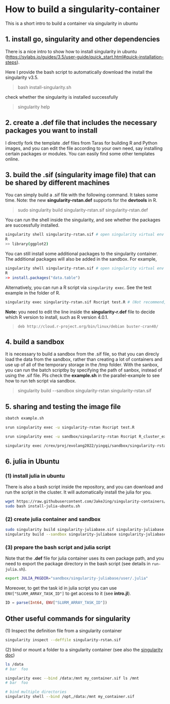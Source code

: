 # How to build a singularity-container

This is a short intro to build a container via singularity in ubuntu

## 1. install go, singularity and other dependencies

There is a nice intro to show how to install singularity in ubuntu (https://sylabs.io/guides/3.5/user-guide/quick_start.html#quick-installation-steps).

Here I provide the bash script to automatically download the install the singularity v3.5.

> bash install-singularity.sh

check whether the singularity is installed successfully

> singularity help

## 2. create a .def file that includes the necessary packages you want to install

I directly fork the template .def files from Taras for building R and Python images, and you can edit the file according to your own need, say installing certain packages or modules. You can easily find some other templates online.

## 3. build the .sif (singularity image file) that can be shared by different machines

You can simply build a .sif file with the following command. It takes some time. Note: the new **singularity-rstan.def** supports for the **devtools** in R. 

> sudo singularity build singularity-rstan.sif singularity-rstan.def

You can run the shell inside the singularity, and see whether the packages are successfully installed.

```bash
singularity shell singularity-rstan.sif # open singularity virtual env
R
>> library(ggplot2)
```
You can still install some additional packages to the singularity container. The additional packages will also be added in the sandbox. For example,

```R
singularity shell singularity-rstan.sif # open singularity virtual env
R
>> install.packages("data.table")
```

Alternatively, you can run a R script via `singularity exec`. See the test example in the folder of R. 

```bash
singularity exec singularity-rstan.sif Rscript test.R # (Not recommend, better first build sanbox)
```

**Note:** you need to edit the line inside the **singularity-r.def** file to decide which R version to install, such as R version 4.0.1.

> ```
> deb http://cloud.r-project.org/bin/linux/debian buster-cran40/
> ```

## 4. build a sandbox

It is necessary to build a sandbox from the .sif file, so that you can direcly load the data from the sandbox, rather than creating a lot of containers and use up of all of the temporary storage in the /tmp folder. With the sanbox, you can run the batch scriptby by specifying the path of sanbox, instead of using the .sif file. Pls check the **example.sh** in the parallel-example to see how to run teh script via sandbox.

> singularity build --sandbox singularity-rstan singularity-rstan.sif

## 5. sharing and testing the image file

```bash
sbatch example.sh

srun singularity exec -u singularity-rstan Rscript test.R

srun singularity exec -u sandbox/singularity-rstan Rscript R_cluster_example.R  # (preferred)

singularity exec /crex/proj/evolang2022/yingqi/sandbox/singularity-rstan Rscript -e "id=1; iters = 3000; thins = 5; nchains = 1; rmarkdown::render('script.Rmd', output_format = c('html_document'), output_file = paste('Rout/', 'out-1', '.html', sep=''))"
```

## 6. julia in Ubuntu

### (1) install julia in ubuntu

There is also a bash script inside the repository, and you can download and run the script in the cluster. It will automatically install the julia for you.

```bash
wget https://raw.githubusercontent.com/JakeJing/singularity-containers/master/install-julia-ubuntu.sh
sudo bash install-julia-ubuntu.sh
```

### (2) create julia container and sandbox

```bash
sudo singularity build singularity-juliabase.sif singularity-juliabase.def
singularity build --sandbox singularity-juliabase singularity-juliabase.sif
```

### (3) prepare the bash script and julia script

Note that the **.def** file for julia container uses its own package path, and you need to export the package directory in the bash script (see details in `run-julia.sh`).

```bash
export JULIA_PKGDIR="sandbox/singularity-juliabase/user/.julia"
```

Moreover, to get the task id in julia script you can use `ENV["SLURM_ARRAY_TASK_ID"]` to get access to it (see **intro.jl**).

```julia
ID = parse(Int64, ENV["SLURM_ARRAY_TASK_ID"])
```

## Other useful commands for singularity

(1) Inspect the definition file from a singularity container

```bash
singularity inspect --deffile singularity-rstan.sif
```

(2) bind or mount a folder to a singularity container (see also the [singularity doc](https://sylabs.io/guides/3.0/user-guide/bind_paths_and_mounts.html))

```bash
ls /data
# bar  foo

singularity exec --bind /data:/mnt my_container.sif ls /mnt
# bar  foo

# bind multiple directories
singularity shell --bind /opt,/data:/mnt my_container.sif
```


